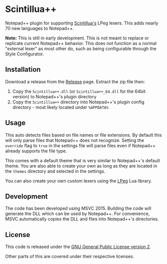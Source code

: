 # Scintillua++
Notepad++ plugin for supporting [Scintillua's](https://foicica.com/scintillua/) LPeg lexers. This adds nearly 70 new languages to Notepad++.

**Note:** This is still in early development. This is not meant to replace or replicate current Notepad++ behavior. This does not function as a normal "external lexer" as most other do, such as being configurable through the Style Configurator.

## Installation
Download a release from the [Release](https://github.com/dail8859/ScintilluaPlusPlus/releases) page. Extract the zip file then:

1. Copy the `Scintillua++.dll` (or `Scintillua++_64.dll` for the 64bit version) to Notepad++'s plugin directory
1. Copy the `Scintillua++` directory into Notepad++'s plugin config directory - most likely located under `%APPDATA%`

## Usage
This auto detects files based on file names or file extensions. By default this will only parse files that Notepad++ does not recognize. Setting the `override` flag to `true` in the settings file will parse files even if Notepad++ already supports the file type.

This comes with a default theme that is very similar to Notepad++'s default theme. You are also able to create your own as long as they are located in the `themes` directory and selected in the settings.

You can also create your own custom lexers using the [LPeg](http://www.inf.puc-rio.br/~roberto/lpeg/) Lua library.

## Development
The code has been developed using MSVC 2015. Building the code will generate the DLL which can be used by Notepad++. For convenience, MSVC automatically copies the DLL and files into Notepad++'s directories.

## License
This code is released under the [GNU General Public License version 2](http://www.gnu.org/licenses/gpl-2.0.txt).

Other parts of this are covered under their respective licenses.
